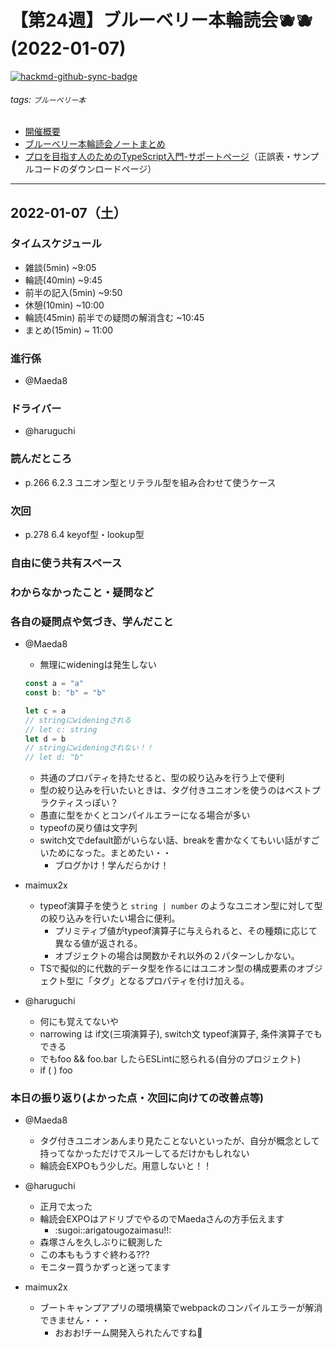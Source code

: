 # 【第24週】ブルーベリー本輪読会🫐🫐<br />(2022-01-07)

[![hackmd-github-sync-badge](https://hackmd.io/F5v5uge5TQqRPuUZ-bhlWQ/badge)](https://hackmd.io/F5v5uge5TQqRPuUZ-bhlWQ)


###### tags: `ブルーベリー本`

- [開催概要](https://hackmd.io/1kCgi6_tSGukG0KZrqDLvA)
- [ブルーベリー本輪読会ノートまとめ](https://hackmd.io/Ih6bdReuR3eQpYkGaCx8pg)
- [プロを目指す人のためのTypeScript入門-サポートページ](https://gihyo.jp/book/2022/978-4-297-12747-3/support)（正誤表・サンプルコードのダウンロードページ）

---
## 2022-01-07（土）

### タイムスケジュール
- 雑談(5min) ~9:05
- 輪読(40min) ~9:45
- 前半の記入(5min) ~9:50
- 休憩(10min) ~10:00
- 輪読(45min) 前半での疑問の解消含む ~10:45
- まとめ(15min) ~ 11:00

### 進行係

- @Maeda8 

### ドライバー

- @haruguchi

### 読んだところ

- p.266 6.2.3 ユニオン型とリテラル型を組み合わせて使うケース

### 次回

- p.278 6.4 keyof型・lookup型

### 自由に使う共有スペース

### わからなかったこと・疑問など

### 各自の疑問点や気づき、学んだこと

- @Maeda8 
	- 無理にwideningは発生しない
	```ts
	const a = "a"
	const b: "b" = "b"
	
	let c = a
	// stringにwideningされる
	// let c: string
	let d = b
	// stringにwideningされない！！
	// let d: "b"
	```
	- 共通のプロパティを持たせると、型の絞り込みを行う上で便利
	- 型の絞り込みを行いたいときは、タグ付きユニオンを使うのはベストプラクティスっぽい？
	- 愚直に型をかくとコンパイルエラーになる場合が多い
	- typeofの戻り値は文字列
	- switch文でdefault節がいらない話、breakを書かなくてもいい話がすごいためになった。まとめたい・・
	    - ブログかけ！学んだらかけ！

- maimux2x
    - typeof演算子を使うと `string | number` のようなユニオン型に対して型の絞り込みを行いたい場合に便利。
        - プリミティブ値がtypeof演算子に与えられると、その種類に応じて異なる値が返される。
        - オブジェクトの場合は関数かそれ以外の２パターンしかない。
    - TSで擬似的に代数的データ型を作るにはユニオン型の構成要素のオブジェクト型に「タグ」となるプロパティを付け加える。

- @haruguchi
    - 何にも覚えてないや
    - narrowing は if文(三項演算子), switch文 typeof演算子, 条件演算子でもできる
    - でもfoo && foo.bar したらESLintに怒られる(自分のプロジェクト)
    - if ( ) foo

### 本日の振り返り(よかった点・次回に向けての改善点等)

- @Maeda8 
	- タグ付きユニオンあんまり見たことないといったが、自分が概念として持ってなかっただけでスルーしてるだけかもしれない
	- 輪読会EXPOもう少しだ。用意しないと！！

- @haruguchi
    - 正月で太った
    - 輪読会EXPOはアドリブでやるのでMaedaさんの方手伝えます
    	- :sugoi::arigatougozaimasu!!:
    - 森塚さんを久しぶりに観測した
    - この本ももうすぐ終わる???
    - モニター買うかずっと迷ってます

- maimux2x
    - ブートキャンプアプリの環境構築でwebpackのコンパイルエラーが解消できません・・・
        - おおお!チーム開発入られたんですね:tada: 